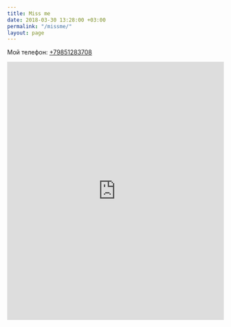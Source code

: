 ```yaml
---
title: Miss me
date: 2018-03-30 13:28:00 +03:00
permalink: "/missme/"
layout: page
---
```


Мой телефон: <a href="tel:+79851283708">+79851283708</a>

<iframe src="https://calendar.google.com/calendar/b/2/embed?title=Miss%20me&amp;showTitle=0&amp;showNav=0&amp;showPrint=0&amp;showTabs=0&amp;showCalendars=0&amp;showTz=0&amp;mode=WEEK&amp;height=600&amp;wkst=2&amp;bgcolor=%23ffffff&amp;src=meow%40heisen.me&amp;color=%2300ac00&amp;ctz=Europe%2FMoscow" style="border-width:0" width="100%" height="600" frameborder="0" scrolling="no"></iframe>

<style>
.center-image { margin: 0 auto; display: block; max-width: 100%;}
</style>